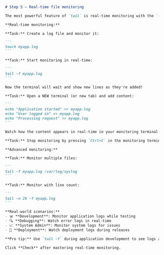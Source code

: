 ````markdown
# Step 5 — Real-time file monitoring

The most powerful feature of `tail` is real-time monitoring with the `-f` flag!

**Real-time monitoring:**

**Task:** Create a log file and monitor it:

```
touch myapp.log
```

**Task:** Start monitoring in real-time:

```
tail -f myapp.log
```

Now the terminal will wait and show new lines as they're added!

**Task:** Open a NEW terminal (or new tab) and add content:

```
echo "Application started" >> myapp.log
echo "User logged in" >> myapp.log
echo "Processing request" >> myapp.log
```

Watch how the content appears in real-time in your monitoring terminal!

**Task:** Stop monitoring by pressing `Ctrl+C` in the monitoring terminal.

**Advanced monitoring:**

**Task:** Monitor multiple files:

```
tail -f myapp.log /var/log/syslog
```

**Task:** Monitor with line count:

```
tail -n 20 -f myapp.log
```

**Real-world scenarios:**
- 📊 **Development**: Monitor application logs while testing
- 🔍 **Debugging**: Watch error logs in real-time
- 📈 **System Admin**: Monitor system logs for issues
- 🚀 **Deployment**: Watch deployment logs during releases

**Pro tip:** Use `tail -f` during application development to see logs as your code runs!

Click **Check** after mastering real-time monitoring.
````